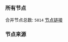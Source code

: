 ### 所有节点
合并节点总数: `5814`
[节点链接](https://github.com/rzhy1/33/raw/master/sub/sub_merge_base64.txt)

### 节点来源
